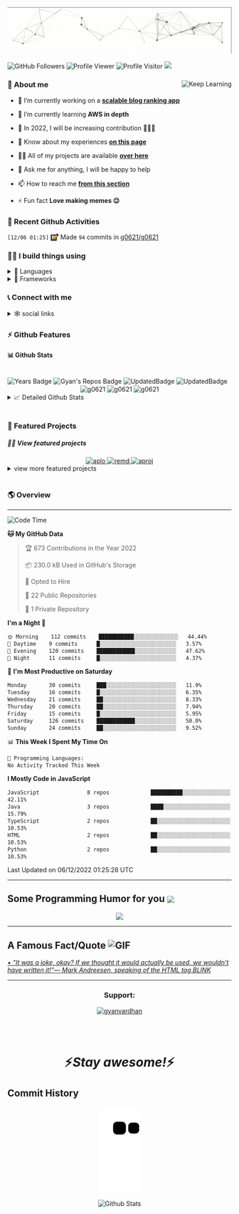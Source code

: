 ![Banner](https://raw.githubusercontent.com/g0621/banner_vue/master/image/banner_gif.gif)
<p align="left">
  <img src="https://img.shields.io/github/followers/g0621?label=Follow%20Me&logo=github" alt="GitHub Followers" />
  <img src="https://enxof0gahz6ct5i.m.pipedream.net" alt="Profile Viewer" />
  <img src="https://img.shields.io/badge/Ask%20me-anything-1abc9c.svg" alt="Profile Visitor"/>
  <a href="https://g0621.github.io/resume/" target="_blank">  
    <img src="https://img.shields.io/badge/Gyan's Website-Click-green.svg" />
  </a>
</p>
<div>
<img align="right" alt="Keep Learning" src="https://cdn.jsdelivr.net/gh/bdfd/Personal_Image_Repo/8.Cool-Animation/Keep_Coding.gif"/>

<div align="left">

### 🤔 About me

- 🔭 I’m currently working on a **[scalable blog ranking app](https://github.com/g0621/remd)**

- 🌱 I’m currently learning **AWS in depth**

- 👯 In 2022, I will be increasing contribution 🚚🚚🚚
  
- 📄 Know about my experiences **[on this page](https://g0621.github.io/resume/)**

- 👨‍💻 All of my projects are available **[over here](https://gyan-vardhan.herokuapp.com/allprojects)**

- 💬 Ask me for anything, I will be happy to help

- 📫 How to reach me **<a href="#contact-details">from this section</a>**

- ⚡ Fun fact **Love making memes 😉**



### 🏃 Recent Github Activities
<!--START_SECTION:activity-->
`[12/06 01:25]` <img alt="📝" src="https://github.com/g0621/github-activity/raw/master/icons/commit.png" align="top" height="18"> Made `94` commits in [g0621/g0621](https://github.com/g0621/g0621)  

</details>
<!--END_SECTION:activity-->
</div>
</div>

### 👷‍♂️ I build things using
<div>
  <div>
  <details>
  <summary>📔 Languages </summary>

  ![Java](https://img.shields.io/badge/-Java-000?&logo=Java&logoColor=007396)
  ![Python](https://img.shields.io/badge/-Python-000?&logo=Python)
  ![JavaScript](https://img.shields.io/badge/-JavaScript-000?&logo=JavaScript)
  ![TypeScript](https://img.shields.io/badge/-TypeScript-000?&logo=TypeScript)
  ![Bash](https://img.shields.io/badge/-Bash-000?&logo=gnubash)
  ![Kotlin](https://img.shields.io/badge/-Kotlin-000?&logo=Kotlin)
  ![C++](https://img.shields.io/badge/-C++-000?&logo=cplusplus&logoColor=00599C)
  ![C](https://img.shields.io/badge/-C-000?&logo=c%2b%2b&logoColor=00599C)
  ![SQL](https://img.shields.io/badge/-SQL-000?&logo=MySQL)
  ![Markdown](https://img.shields.io/badge/-Markdown-000?&logo=markdown)

  </deatils>
  </div>
  <div>
  <details>
  <summary>📔 Frameworks </summary>

  ![AWS](https://img.shields.io/badge/-AWS-000?&logo=Amazon-AWS&logoColor=F90)
  ![Docker](https://img.shields.io/badge/-Docker-000?&logo=Docker)
  ![Kubernetes](https://img.shields.io/badge/-Kubernetes-000?&logo=Kubernetes)
  ![Linux](https://img.shields.io/badge/-Linux-000?&logo=Linux)
  ![Git](https://img.shields.io/badge/-Git-000?&logo=git)
  ![Node.js](https://img.shields.io/badge/-Node.js-000?&logo=node.js)
  ![Express.js](https://img.shields.io/badge/-Express.js-000?&logo=express)
  ![Kafka](https://img.shields.io/badge/-Apache%20Kafka-000?&logo=apachekafka)
  ![React](https://img.shields.io/badge/-React-000?&logo=React)
  ![NextJS](https://img.shields.io/badge/-Nextjs-000?&logo=nextdotjs)
  ![Redis](https://img.shields.io/badge/-Redis-000?&logo=Redis)
  ![SpringBoot](https://img.shields.io/badge/-Spring%20Boot-000?&logo=springboot)
  ![Spring Security](https://img.shields.io/badge/-Spring%20Security-000?&logo=springsecurity)
  ![Angular](https://img.shields.io/badge/-Angular-000?&logo=angular&logoColor=red)
  ![Jekyll](https://img.shields.io/badge/-Jekyll-000?&logo=jekyll)
  ![Cypress](https://img.shields.io/badge/-Cypress-000?&logo=cypress)
  ![Postgres](https://img.shields.io/badge/-Postgres-000?&logo=postgresql)
  ![MongoDB](https://img.shields.io/badge/-MongoDB-000?&logo=mongodb)
  ![Heroku](https://img.shields.io/badge/-Heroku-000?&logo=heroku)
  ![Vercel](https://img.shields.io/badge/-Vercel-000?&logo=vercel)

  </deatils>
  </div>
</div>

### 📞 Connect with me

<div id="contact-details">
<details>
  <summary> 🕸️ social links</summary>
  
<a href="mailto:gyan.work1997@gmail.com" target="blank"><img align="center"
        src="https://img.shields.io/badge/-Gmail-000?&logo=gmail"
        alt="gyanvardhan" /></a>
<a href="https://linkedin.com/in/gyanvardhan" target="blank"><img align="center"
        src="https://img.shields.io/badge/-LinkedIn-000?&logo=linkedin"
        alt="gyanvardhan" /></a>
<a href="https://www.hackerrank.com/gyansingh1997" target="blank"><img align="center"
        src="https://img.shields.io/badge/-HackerRank-000?&logo=Hackerrank"
        alt="gyansingh1997" /></a>
<a href="https://www.leetcode.com/gyansingh1997" target="blank"><img align="center"
        src="https://img.shields.io/badge/-Leetcode-000?&logo=leetcode"
        alt="gyansingh1997" /></a>
<a href="https://www.codechef.com/users/sda" target="blank"><img align="center"
        src="https://img.shields.io/badge/-Codechef-000?&logo=codechef" alt="sda"  /></a>
<a href="https://www.hackerearth.com/@gyansingh1997" target="blank"><img align="center"
        src="https://img.shields.io/badge/-Hackerearth-000?&logo=Hackerearth"
        alt="@gyansingh1997"/></a>
<a href="https://auth.geeksforgeeks.org/user/as" target="blank"><img align="center"
        src="https://img.shields.io/badge/-GeeksforGeeks-000?&logo=GeeksforGeeks"
        alt="as" /></a>
<a href="https://fb.com/asda" target="blank"><img align="center"
        src="https://img.shields.io/badge/-Facebook-000?&logo=facebook"
        alt="asda"  /></a>
<a href="https://instagram.com/jst_gyan" target="blank"><img align="center"
        src="https://img.shields.io/badge/-instagram-000?&logo=instagram"
        alt="jst_gyan"  /></a>
<a href="https://g0621.github.io/resume/" target="_blank"><img align="center"
        src="https://img.shields.io/badge/ResumeSite-click-black.svg" /></a>
<a href="https://gyan-vardhan.herokuapp.com/" target="_blank"><img align="center"
        src="https://img.shields.io/badge/Portfolio-click-black.svg" /></a>
</details>
</div>

### ⚡ Github Features

#### 📊 Github Stats
<br>
<div>
  <img src="https://badges.pufler.dev/years/g0621" alt="Years Badge"  /> 
  <img src="https://badges.pufler.dev/repos/g0621" alt="Gyan's Repos Badge"  /> 
  <img src="https://badges.pufler.dev/commits/monthly/g0621" alt="UpdatedBadge"  /> 
  <img src="https://badges.pufler.dev/commits/all/g0621" alt="UpdatedBadge"  /> 
   <!--Ref Link(badge):https://pufler.dev/git-badges/-->
</div>


<div align="center">
    <img  width="250vw" align="center" src="https://github-readme-streak-stats.herokuapp.com/?user=g0621&theme=dark" alt="g0621"/>
    <img  width="250vw" align="center"  src="https://github-readme-stats.vercel.app/api/top-langs?username=g0621&show_icons=true&theme=dark&locale=en&layout=compact" alt="g0621"/>
    <img  width="250vw" align="center" src="https://github-readme-stats.vercel.app/api?username=g0621&show_icons=true&theme=dark&locale=en" alt="g0621" />
</div>

<details>
<summary>📈 Detailed Github Stats</summary>
<br>
<a href="https://github.com/ryo-ma/github-profile-trophy"><img src="https://github-profile-trophy.vercel.app/?username=g0621&row=1&theme=onestar" alt="g0621" /></a>
<br>


![Metrics](https://metrics.lecoq.io/g0621?template=classic&isocalendar=1&languages=1&activity=1&wakatime=1&habits=1&isocalendar.duration=half-year&languages.limit=8&languages.sections=most-used&languages.colors=github&languages.threshold=0%25&languages.indepth=false&languages.analysis.timeout=15&languages.categories=markup%2C%20programming&languages.recent.categories=markup%2C%20programming&languages.recent.load=300&languages.recent.days=14&habits.from=200&habits.days=14&habits.facts=true&habits.charts=false&habits.trim=false&activity.limit=5&activity.load=300&activity.days=14&activity.filter=all&activity.visibility=all&activity.timestamps=false&wakatime.days=7&wakatime.sections=time%2C%20projects%2C%20projects-graphs%2C%20languages%2C%20languages-graphs%2C%20editors%2C%20os&wakatime.limit=5&wakatime.url=https%3A%2F%2Fwakatime.com&wakatime.user=gyan0621&config.timezone=Asia%2FCalcutta)

![GitHub Activity Graph](https://activity-graph.herokuapp.com/graph?username=g0621)  
</details>
<br>

### 🔧 Featured Projects
##### 👩‍💻 View featured projects
<div align="center">
  <a href="https://github.com/g0621/Advanced-Portfolio">
    <img width="250vw" alt="aplo" height="100em" src="https://github-readme-stats.vercel.app/api/pin/?username=g0621&repo=Advanced-Portfolio&theme=dark" />
  </a>
  <a href="https://github.com/g0621/remd">
    <img width="250vw" alt="remd" height="100em" src="https://github-readme-stats.vercel.app/api/pin/?username=g0621&repo=remd&theme=dark" />
  </a>
  <a href="https://github.com/g0621/Android-Projects">
    <img width="250vw" alt="aproj" height="100em" src="https://github-readme-stats.vercel.app/api/pin/?username=g0621&repo=Android-Projects&theme=dark" />
  </a>
</div>
<details>
  <summary>view more featured projects</summary>
  <a href="https://github.com/g0621/Android-Projects/tree/master/Echo_Music_Player" target="_blank"><img align="center"
        src="https://img.shields.io/badge/Echo_Music_Player-Android-black.svg" /></a>
<a href="https://github.com/g0621/Android-Projects/tree/master/InTouch" target="_blank"><img align="center"
        src="https://img.shields.io/badge/Intouch-Android-black.svg" /></a>
        <br>
        <br>
    <a href="https://github.com/g0621/ProductSuggestion">
            <img width="33%" alt="ProductSuggestion" src="https://github-readme-stats.vercel.app/api/pin/?username=g0621&repo=ProductSuggestion&theme=dark" />
        </a>
<a href="https://github.com/g0621/FakeNews">
            <img width="33%" alt="FakeNews" src="https://github-readme-stats.vercel.app/api/pin/?username=g0621&repo=FakeNews&theme=dark" />
        </a>
<a href="https://github.com/g0621/machine_learning">
            <img width="33%" alt="machine_learning" src="https://github-readme-stats.vercel.app/api/pin/?username=g0621&repo=machine_learning&theme=dark" />
        </a>


</details>

<br>

### 🌎 Overview
<hr>

<!--START_SECTION:waka-->
![Code Time](http://img.shields.io/badge/Code%20Time-211%20hrs%2015%20mins-blue)

**🐱 My GitHub Data** 

> 🏆 673 Contributions in the Year 2022
 > 
> 📦 230.0 kB Used in GitHub's Storage 
 > 
> 💼 Opted to Hire
 > 
> 📜 22 Public Repositories 
 > 
> 🔑 1 Private Repository 
 > 
**I'm a Night 🦉** 

```text
🌞 Morning    112 commits    ███████████░░░░░░░░░░░░░░   44.44% 
🌆 Daytime    9 commits      █░░░░░░░░░░░░░░░░░░░░░░░░   3.57% 
🌃 Evening    120 commits    ████████████░░░░░░░░░░░░░   47.62% 
🌙 Night      11 commits     █░░░░░░░░░░░░░░░░░░░░░░░░   4.37%

```
📅 **I'm Most Productive on Saturday** 

```text
Monday       30 commits     ███░░░░░░░░░░░░░░░░░░░░░░   11.9% 
Tuesday      16 commits     █░░░░░░░░░░░░░░░░░░░░░░░░   6.35% 
Wednesday    21 commits     ██░░░░░░░░░░░░░░░░░░░░░░░   8.33% 
Thursday     20 commits     ██░░░░░░░░░░░░░░░░░░░░░░░   7.94% 
Friday       15 commits     █░░░░░░░░░░░░░░░░░░░░░░░░   5.95% 
Saturday     126 commits    ████████████░░░░░░░░░░░░░   50.0% 
Sunday       24 commits     ██░░░░░░░░░░░░░░░░░░░░░░░   9.52%

```


📊 **This Week I Spent My Time On** 

```text
💬 Programming Languages: 
No Activity Tracked This Week

```

**I Mostly Code in JavaScript** 

```text
JavaScript               8 repos             ██████████░░░░░░░░░░░░░░░   42.11% 
Java                     3 repos             ████░░░░░░░░░░░░░░░░░░░░░   15.79% 
TypeScript               2 repos             ██░░░░░░░░░░░░░░░░░░░░░░░   10.53% 
HTML                     2 repos             ██░░░░░░░░░░░░░░░░░░░░░░░   10.53% 
Python                   2 repos             ██░░░░░░░░░░░░░░░░░░░░░░░   10.53%

```



 Last Updated on 06/12/2022 01:25:28 UTC
<!--END_SECTION:waka-->


<hr>

<h2> Some Programming Humor for you <img align ='center' src='https://media2.giphy.com/media/UQDSBzfyiBKvgFcSTw/giphy.gif?cid=ecf05e47p3cd513axbek3f56ti3jzizq8hincw20jauyyfyw&rid=giphy.gif' width = '32px'></h2>
<div align="center">
<img  align="center" src="https://readme-jokes.vercel.app/api?theme=dark"/>
</div>
<hr>

<h2> A Famous Fact/Quote <img alt="GIF" src="https://github.com/TheDudeThatCode/TheDudeThatCode/blob/master/Assets/hmm.gif" width="32px"/> </h2>
<a href="https://github.com/marketplace/actions/quote-readme">
<!--STARTS_HERE_QUOTE_README-->
• <i>“It was a joke, okay?  If we thought it would actually be used, we wouldn’t have written it!”— Mark Andreesen, speaking of the HTML tag BLINK      </i>
<!--ENDS_HERE_QUOTE_README-->
</a>

<hr>
<h3 align="center">Support:</h3>
<p align="center"><a href="https://www.buymeacoffee.com/gyanvardhan"> <img  src="https://cdn.buymeacoffee.com/buttons/v2/default-yellow.png" height="50" width="210" alt="gyanvardhan" /></a></p><br><br>
<h1 align='center'>⚡️<i>Stay awesome!</i>⚡️</h1>

<h2>Commit History</h2>
<p align="center">
        <img src="https://raw.githubusercontent.com/g0621/g0621/snake_out/snake.svg" alt="Github Stats" />
</p>
<p align="center">
        <img src="https://raw.githubusercontent.com/bornmay/bornmay/Update/svg/Bottom.svg" alt="Github Stats" />
</p>
